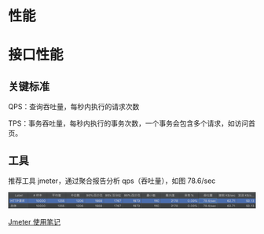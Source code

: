 # 性能

# 接口性能

## 关键标准

QPS：查询吞吐量，每秒内执行的请求次数

TPS：事务吞吐量，每秒内执行的事务次数，一个事务会包含多个请求，如访问首页。

## 工具

推荐工具 jmeter，通过聚合报告分析 qps（吞吐量），如图 78.6/sec

![picture 15](../../images/0c912ae7db24fece2b84723a0432b8106f006dcc2f3c87f8c8fa48094cbd90ee.png)  

[Jmeter 使用笔记](%E6%80%A7%E8%83%BD%208db42e98326248b1882fff0317168da8/Jmeter%20%E4%BD%BF%E7%94%A8%E7%AC%94%E8%AE%B0%2065c7d3634794489ab72e14cb6975e44d.md)